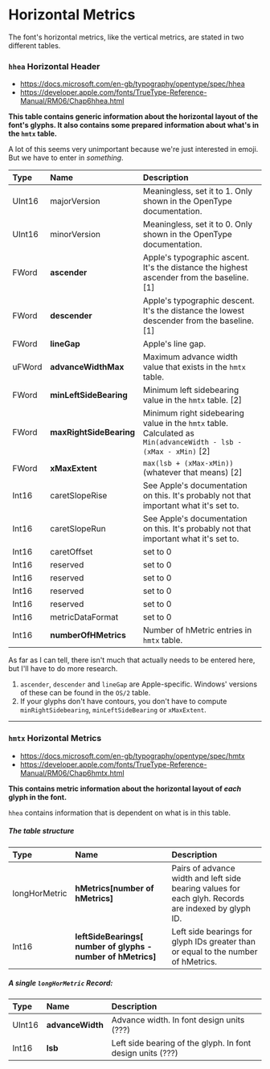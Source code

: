 # Horizontal Metrics

The font's horizontal metrics, like the vertical metrics, are stated in two different tables.


### `hhea` Horizontal Header

- https://docs.microsoft.com/en-gb/typography/opentype/spec/hhea
- https://developer.apple.com/fonts/TrueType-Reference-Manual/RM06/Chap6hhea.html

**This table contains generic information about the horizontal layout of the font's glyphs. It also contains some prepared information about what's in the `hmtx` table.**

A lot of this seems very unimportant because we're just interested in emoji. But we have to enter in *something*.

| Type | Name | Description |
|:-----|:-----|:------------|
| UInt16| majorVersion | Meaningless, set it to 1. Only shown in the OpenType documentation. |
| UInt16| minorVersion | Meaningless, set it to 0. Only shown in the OpenType documentation. |
| FWord | **ascender**  | Apple's typographic ascent. It's the distance the highest ascender from the baseline.[1] |
| FWord | **descender** | Apple's typographic descent. It's the distance the lowest descender from the baseline.[1] |
| FWord | **lineGap** | Apple's line gap. |
| uFWord | **advanceWidthMax** | Maximum advance width value that exists in the `hmtx` table. |
| FWord | **minLeftSideBearing** | Minimum left sidebearing value in the `hmtx` table. [2] |
| FWord | **maxRightSideBearing** | Minimum right sidebearing value in the `hmtx` table. Calculated as `Min(advanceWidth - lsb - (xMax - xMin)` [2] |
| FWord | **xMaxExtent** | 	`max(lsb + (xMax-xMin))` (whatever that means) [2] |
| Int16 | caretSlopeRise | See Apple's documentation on this. It's probably not that important what it's set to. |
| Int16 | caretSlopeRun | See Apple's documentation on this. It's probably not that important what it's set to. |
| Int16 | caretOffset | set to 0 |
| Int16 | reserved |  set to 0 |
| Int16 | reserved |  set to 0 |
| Int16 | reserved |  set to 0 |
| Int16 | reserved |  set to 0 |
| Int16 | metricDataFormat |  set to 0 |
| Int16 | **numberOfHMetrics** |  Number of hMetric entries in `hmtx` table. |

As far as I can tell, there isn't much that actually needs to be entered here, but I'll have to do more research.

1. `ascender`, `descender` and `lineGap` are Apple-specific. Windows' versions of these can be found in the `OS/2` table.
2. If your glyphs don't have contours, you don't have to compute `minRightSidebearing`, `minLeftSideBearing` or `xMaxExtent`.



----

### `hmtx` Horizontal Metrics

- https://docs.microsoft.com/en-gb/typography/opentype/spec/hmtx
- https://developer.apple.com/fonts/TrueType-Reference-Manual/RM06/Chap6hmtx.html

**This contains metric information about the horizontal layout of *each* glyph in the font.**

`hhea` contains information that is dependent on what is in this table.

##### The table structure

| Type | Name | Description |
|:-----|:-----|:------------|
| longHorMetric | **hMetrics[number of  hMetrics]** | Pairs of advance width and left side bearing values for each glyh. Records are indexed by glyph ID. |
| Int16 | **leftSideBearings[ number of glyphs - number of hMetrics]** | Left side bearings for glyph IDs greater than or equal to the number of hMetrics. |

##### A single `longHorMetric` Record:

| Type | Name | Description |
|:-----|:-----|:------------|
| UInt16 | **advanceWidth** | Advance width. In font design units (???) |
| Int16 | **lsb** | Left side bearing of the glyph. In font design units (???) |
